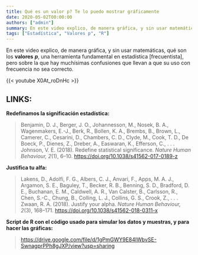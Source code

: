 ```yaml
---
title: Qué es un valor p? Te lo puedo mostrar gráficamente
date: 2020-05-02T00:00:00
authors: ["admin"]
summary: En este video explico, de manera gráfica, y sin usar matemáticas, qué son los **valores** ***p***.
tags: ["Estadística", "Valores p", "R"]
---
```


En este video explico, de manera gráfica, y sin usar matemáticas, qué son los **valores** ***p***, una herramienta fundamental en estadística [frecuentista], pero sobre la que hay muchísimas confusiones que llevan a que su uso con frecuencia no sea correcto.

{{< youtube X0At_roDnHc >}}

## LINKS:

**Redefinamos la significación estadística:**
> Benjamin, D. J., Berger, J. O., Johannesson, M., Nosek, B. A., Wagenmakers, E.-J., Berk, R., Bollen, K. A., Brembs, B., Brown, L., Camerer, C., Cesarini, D., Chambers, C. D., Clyde, M., Cook, T. D., De Boeck, P., Dienes, Z., Dreber, A., Easwaran, K., Efferson, C., . . . Johnson, V. E. (2018). Redefine statistical significance. *Nature Human Behaviour, 2*(1), 6–10. https://doi.org/10.1038/s41562-017-0189-z 

**Justifica tu alfa:**
> Lakens, D., Adolfi, F. G., Albers, C. J., Anvari, F., Apps, M. A. J., Argamon, S. E., Baguley, T., Becker, R. B.,
Benning, S. D., Bradford, D. E., Buchanan, E. M., Caldwell, A. R., Van Calster, B., Carlsson, R., Chen, S.-C., Chung, B., Colling, L. J., Collins, G. S., Crook, Z., . . . Zwaan, R. A. (2018). Justify your alpha. *Nature Human Behaviour, 2*(3), 168–171. https://doi.org/10.1038/s41562-018-0311-x

**Script de R con el código usado para simular los datos y muestras, y para hacer las gráficas:** <br/>
> https://drive.google.com/file/d/1gPmGWY9E84IWbvSE-SwnagprPPh8gJXP/view?usp=sharing

